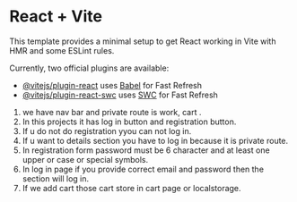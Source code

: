 # React + Vite

This template provides a minimal setup to get React working in Vite with HMR and some ESLint rules.

Currently, two official plugins are available:

- [@vitejs/plugin-react](https://github.com/vitejs/vite-plugin-react/blob/main/packages/plugin-react/README.md) uses [Babel](https://babeljs.io/) for Fast Refresh
- [@vitejs/plugin-react-swc](https://github.com/vitejs/vite-plugin-react-swc) uses [SWC](https://swc.rs/) for Fast Refresh



<!-- My projects features -->
1. we have nav bar and private route is work, cart .
2. In this projects it has log in button and registration button.
3. If u do not do registration yyou can not log in.
4. If u want to details section you have to log in because it is private route.
5. In registration form password must be 6 character and at least one upper or case or special symbols.
6. In log in page if you provide correct email and password then the section will log in.
7. If we add cart those cart store in cart page or localstorage.